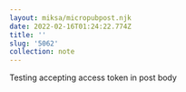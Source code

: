 ```yaml
---
layout: miksa/micropubpost.njk
date: 2022-02-16T01:24:22.774Z
title: ''
slug: '5062'
collection: note
---
```

Testing accepting access token in post body
